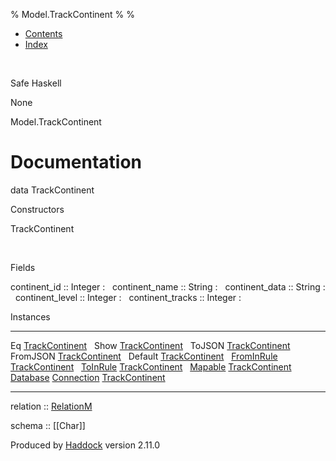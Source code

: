 % Model.TrackContinent
% 
% 

-   [Contents](index.html)
-   [Index](doc-index.html)

 

Safe Haskell

None

Model.TrackContinent

Documentation
=============

data TrackContinent

Constructors

TrackContinent

 

Fields

continent\_id :: Integer
:    
continent\_name :: String
:    
continent\_data :: String
:    
continent\_level :: Integer
:    
continent\_tracks :: Integer
:    

Instances

  ------------------------------------------------------------------------------------------------------------------------------------------------------------ ---
  Eq [TrackContinent](Model-TrackContinent.html#t:TrackContinent)                                                                                               
  Show [TrackContinent](Model-TrackContinent.html#t:TrackContinent)                                                                                             
  ToJSON [TrackContinent](Model-TrackContinent.html#t:TrackContinent)                                                                                           
  FromJSON [TrackContinent](Model-TrackContinent.html#t:TrackContinent)                                                                                         
  Default [TrackContinent](Model-TrackContinent.html#t:TrackContinent)                                                                                          
  [FromInRule](Data-InRules.html#t:FromInRule) [TrackContinent](Model-TrackContinent.html#t:TrackContinent)                                                     
  [ToInRule](Data-InRules.html#t:ToInRule) [TrackContinent](Model-TrackContinent.html#t:TrackContinent)                                                         
  [Mapable](Model-General.html#t:Mapable) [TrackContinent](Model-TrackContinent.html#t:TrackContinent)                                                          
  [Database](Model-General.html#t:Database) [Connection](Data-SqlTransaction.html#t:Connection) [TrackContinent](Model-TrackContinent.html#t:TrackContinent)    
  ------------------------------------------------------------------------------------------------------------------------------------------------------------ ---

relation :: [RelationM](Data-Relation.html#t:RelationM)

schema :: [[Char]]

Produced by [Haddock](http://www.haskell.org/haddock/) version 2.11.0
